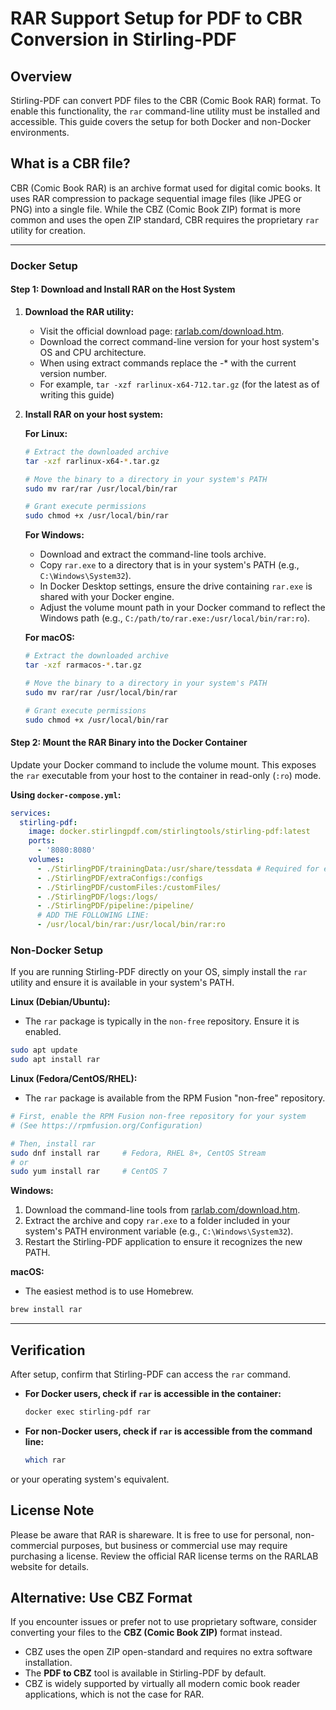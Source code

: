 # RAR Support Setup for PDF to CBR Conversion in Stirling-PDF

## Overview

Stirling-PDF can convert PDF files to the CBR (Comic Book RAR) format. To enable this functionality, the `rar` command-line utility must be installed and accessible. This guide covers the setup for both Docker and non-Docker environments.


## What is a CBR file?

CBR (Comic Book RAR) is an archive format used for digital comic books. It uses RAR compression to package sequential image files (like JPEG or PNG) into a single file. While the CBZ (Comic Book ZIP) format is more common and uses the open ZIP standard, CBR requires the proprietary `rar` utility for creation.

-----

### Docker Setup

#### Step 1: Download and Install RAR on the Host System

1.  **Download the RAR utility:**

    * Visit the official download page: [rarlab.com/download.htm](https://www.rarlab.com/download.htm).
    * Download the correct command-line version for your host system's OS and CPU architecture.
    * When using extract commands replace the -* with the current version number.
    * For example, `tar -xzf rarlinux-x64-712.tar.gz` (for the latest as of writing this guide)

2.  **Install RAR on your host system:**

    **For Linux:**

    ```bash
    # Extract the downloaded archive
    tar -xzf rarlinux-x64-*.tar.gz

    # Move the binary to a directory in your system's PATH
    sudo mv rar/rar /usr/local/bin/rar

    # Grant execute permissions
    sudo chmod +x /usr/local/bin/rar
    ```

    **For Windows:**

    * Download and extract the command-line tools archive.
    * Copy `rar.exe` to a directory that is in your system's PATH (e.g., `C:\Windows\System32`).
    * In Docker Desktop settings, ensure the drive containing `rar.exe` is shared with your Docker engine.
    * Adjust the volume mount path in your Docker command to reflect the Windows path (e.g., `C:/path/to/rar.exe:/usr/local/bin/rar:ro`).

    **For macOS:**

    ```bash
    # Extract the downloaded archive
    tar -xzf rarmacos-*.tar.gz

    # Move the binary to a directory in your system's PATH
    sudo mv rar/rar /usr/local/bin/rar

    # Grant execute permissions
    sudo chmod +x /usr/local/bin/rar
    ```

#### Step 2: Mount the RAR Binary into the Docker Container

Update your Docker command to include the volume mount. This exposes the `rar` executable from your host to the container in read-only (`:ro`) mode.

**Using `docker-compose.yml`:**

```yaml
services:
  stirling-pdf:
    image: docker.stirlingpdf.com/stirlingtools/stirling-pdf:latest
    ports:
      - '8080:8080'
    volumes:
      - ./StirlingPDF/trainingData:/usr/share/tessdata # Required for extra OCR languages
      - ./StirlingPDF/extraConfigs:/configs
      - ./StirlingPDF/customFiles:/customFiles/
      - ./StirlingPDF/logs:/logs/
      - ./StirlingPDF/pipeline:/pipeline/
      # ADD THE FOLLOWING LINE:
      - /usr/local/bin/rar:/usr/local/bin/rar:ro
```

### Non-Docker Setup

If you are running Stirling-PDF directly on your OS, simply install the `rar` utility and ensure it is available in your system's PATH.

**Linux (Debian/Ubuntu):**

* The `rar` package is typically in the `non-free` repository. Ensure it is enabled.

<!-- end list -->

```bash
sudo apt update
sudo apt install rar
```

**Linux (Fedora/CentOS/RHEL):**

* The `rar` package is available from the RPM Fusion "non-free" repository.

<!-- end list -->

```bash
# First, enable the RPM Fusion non-free repository for your system
# (See https://rpmfusion.org/Configuration)

# Then, install rar
sudo dnf install rar     # Fedora, RHEL 8+, CentOS Stream
# or
sudo yum install rar     # CentOS 7
```

**Windows:**

1.  Download the command-line tools from [rarlab.com/download.htm](https://www.rarlab.com/download.htm).
2.  Extract the archive and copy `rar.exe` to a folder included in your system's PATH environment variable (e.g., `C:\Windows\System32`).
3.  Restart the Stirling-PDF application to ensure it recognizes the new PATH.

**macOS:**

* The easiest method is to use Homebrew.

<!-- end list -->

```bash
brew install rar
```

-----

## Verification

After setup, confirm that Stirling-PDF can access the `rar` command.

- **For Docker users, check if `rar` is accessible in the container:**

    ```bash
    docker exec stirling-pdf rar
    ```

- **For non-Docker users, check if `rar` is accessible from the command line:**
    ```bash
  which rar
    ```
or your operating system's equivalent.
## License Note

Please be aware that RAR is shareware. It is free to use for personal, non-commercial purposes, but business or commercial use may require purchasing a license. Review the official RAR license terms on the RARLAB website for details.

## Alternative: Use CBZ Format

If you encounter issues or prefer not to use proprietary software, consider converting your files to the **CBZ (Comic Book ZIP)** format instead.

* CBZ uses the open ZIP open-standard and requires no extra software installation.
* The **PDF to CBZ** tool is available in Stirling-PDF by default.
* CBZ is widely supported by virtually all modern comic book reader applications, which is not the case for RAR.
